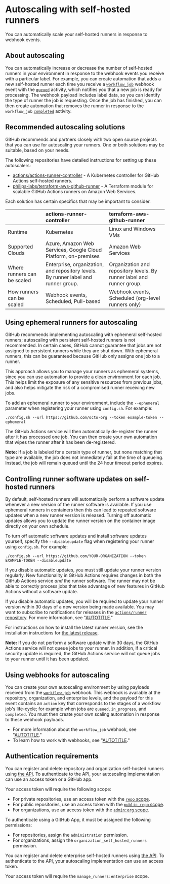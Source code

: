 # Autoscaling with self-hosted runners

You can automatically scale your self-hosted runners in response to webhook events.

## About autoscaling

You can automatically increase or decrease the number of self-hosted runners in your environment in response to the webhook events you receive with a particular label. For example, you can create automation that adds a new self-hosted runner each time you receive a [`workflow_job`](/webhooks-and-events/webhooks/webhook-events-and-payloads#workflow_job) webhook event with the  [`queued`](/webhooks-and-events/webhooks/webhook-events-and-payloads#workflow_job) activity, which notifies you that a new job is ready for processing. The webhook payload includes label data, so you can identify the type of runner the job is requesting. Once the job has finished, you can then create automation that removes the runner in response to the `workflow_job` [`completed`](/webhooks-and-events/webhooks/webhook-events-and-payloads#workflow_job) activity.

## Recommended autoscaling solutions

GitHub recommends and partners closely with two open source projects that you can use for autoscaling your runners. One or both solutions may be suitable, based on your needs.

The following repositories have detailed instructions for setting up these autoscalers:

- [actions/actions-runner-controller](https://github.com/actions/actions-runner-controller) - A Kubernetes controller for GitHub Actions self-hosted runners.
- [philips-labs/terraform-aws-github-runner](https://github.com/philips-labs/terraform-aws-github-runner) - A Terraform module for scalable GitHub Actions runners on Amazon Web Services.

Each solution has certain specifics that may be important to consider.

<div class="ghd-tool rowheaders">

| | actions-runner-controller | terraform-aws-github-runner |
| :--- | :--- | :--- |
| Runtime | Kubernetes | Linux and Windows VMs |
| Supported Clouds | Azure, Amazon Web Services, Google Cloud Platform, on-premises | Amazon Web Services |
| Where runners can be scaled | Enterprise, organization, and repository levels. By runner label and runner group. | Organization and repository levels. By runner label and runner group. |
| How runners can be scaled | Webhook events, Scheduled, Pull-based | Webhook events, Scheduled (org-level runners only) |

</div>

## Using ephemeral runners for autoscaling

GitHub recommends implementing autoscaling with ephemeral self-hosted runners; autoscaling with persistent self-hosted runners is not recommended. In certain cases, GitHub cannot guarantee that jobs are not assigned to persistent runners while they are shut down. With ephemeral runners, this can be guaranteed because GitHub only assigns one job to a runner.

This approach allows you to manage your runners as ephemeral systems, since you can use automation to provide a clean environment for each job. This helps limit the exposure of any sensitive resources from previous jobs, and also helps mitigate the risk of a compromised runner receiving new jobs.

To add an ephemeral runner to your environment, include the `--ephemeral` parameter when registering your runner using `config.sh`. For example:

```shell
./config.sh --url https://github.com/octo-org --token example-token --ephemeral
```

The GitHub Actions service will then automatically de-register the runner after it has processed one job. You can then create your own automation that wipes the runner after it has been de-registered.

<div class="ghd-spotlight ghd-spotlight-note border rounded-1 my-3 p-3 f5 color-border-accent-emphasis color-bg-accent">

**Note:**  If a job is labeled for a certain type of runner, but none matching that type are available, the job does not immediately fail at the time of queueing. Instead, the job will remain queued until the 24 hour timeout period expires.

</div>

## Controlling runner software updates on self-hosted runners

By default, self-hosted runners will automatically perform a software update whenever a new version of the runner software is available.  If you use ephemeral runners in containers then this can lead to repeated software updates when a new runner version is released.  Turning off automatic updates allows you to update the runner version on the container image directly on your own schedule.

To turn off automatic software updates and install software updates yourself, specify the `--disableupdate` flag when registering your runner using `config.sh`. For example:

```shell
./config.sh --url https://github.com/YOUR-ORGANIZATION --token EXAMPLE-TOKEN --disableupdate
```

If you disable automatic updates, you must still update your runner version regularly.  New functionality in GitHub Actions requires changes in both the GitHub Actions service _and_ the runner software.  The runner may not be able to correctly process jobs that take advantage of new features in GitHub Actions without a software update.

If you disable automatic updates, you will be required to update your runner version within 30 days of a new version being made available.  You may want to subscribe to notifications for releases in the [`actions/runner` repository](https://github.com/actions/runner/releases). For more information, see "[AUTOTITLE](/account-and-profile/managing-subscriptions-and-notifications-on-github/setting-up-notifications/configuring-notifications#about-custom-notifications)."

For instructions on how to install the latest runner version, see the installation instructions for [the latest release](https://github.com/actions/runner/releases).

<div class="ghd-spotlight ghd-spotlight-note border rounded-1 my-3 p-3 f5 color-border-accent-emphasis color-bg-accent">

**Note:** If you do not perform a software update within 30 days, the GitHub Actions service will not queue jobs to your runner.  In addition, if a critical security update is required, the GitHub Actions service will not queue jobs to your runner until it has been updated.

</div>

## Using webhooks for autoscaling

You can create your own autoscaling environment by using payloads received from the [`workflow_job`](/webhooks-and-events/webhooks/webhook-events-and-payloads#workflow_job) webhook. This webhook is available at the repository, organization, and enterprise levels, and the payload for this event contains an `action` key that corresponds to the stages of a workflow job's life-cycle; for example when jobs are `queued`, `in_progress`, and `completed`. You must then create your own scaling automation in response to these webhook payloads.

- For more information about the `workflow_job` webhook, see "[AUTOTITLE](/webhooks-and-events/webhooks/webhook-events-and-payloads#workflow_job)."
- To learn how to work with webhooks, see "[AUTOTITLE](/webhooks)."

## Authentication requirements

You can register and delete repository and organization self-hosted runners using [the API](/rest/actions#self-hosted-runners). To authenticate to the API, your autoscaling implementation can use an access token or a GitHub app.

Your access token will require the following scope:

- For private repositories, use an access token with the [`repo` scope](/apps/oauth-apps/building-oauth-apps/scopes-for-oauth-apps#available-scopes).
- For public repositories, use an access token with the [`public_repo` scope](/apps/oauth-apps/building-oauth-apps/scopes-for-oauth-apps#available-scopes).
- For organizations, use an access token with the [`admin:org` scope](/apps/oauth-apps/building-oauth-apps/scopes-for-oauth-apps#available-scopes).

To  authenticate using a GitHub App, it must be assigned the following permissions:
- For repositories, assign the `administration` permission.
- For organizations, assign the `organization_self_hosted_runners` permission.

You can register and delete enterprise self-hosted runners using [the API](/rest/actions#self-hosted-runners). To authenticate to the API, your autoscaling implementation can use an access token.

Your access token will require the `manage_runners:enterprise` scope.
